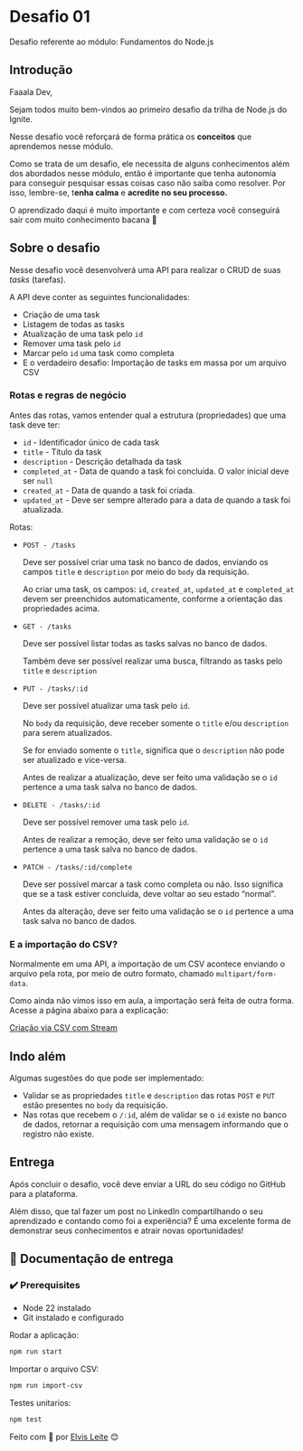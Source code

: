 # Desafio 01

Desafio referente ao módulo: Fundamentos do Node.js

## Introdução

Faaala Dev,

Sejam todos muito bem-vindos ao primeiro desafio da trilha de Node.js do Ignite.

Nesse desafio você reforçará de forma prática os **conceitos** que aprendemos nesse módulo.

Como se trata de um desafio, ele necessita de alguns conhecimentos além dos abordados nesse módulo, então é importante que tenha autonomia para conseguir pesquisar essas coisas caso não saiba como resolver. Por isso, lembre-se, t**enha calma** e **acredite no seu processo.**

O aprendizado daqui é muito importante e com certeza você conseguirá sair com muito conhecimento bacana 💜

## Sobre o desafio

Nesse desafio você desenvolverá uma API para realizar o CRUD de suas *tasks* (tarefas).

A API deve conter as seguintes funcionalidades:

- Criação de uma task
- Listagem de todas as tasks
- Atualização de uma task pelo `id`
- Remover uma task pelo `id`
- Marcar pelo `id` uma task como completa
- E o verdadeiro desafio: Importação de tasks em massa por um arquivo CSV

### Rotas e regras de negócio

Antes das rotas, vamos entender qual a estrutura (propriedades) que uma task deve ter:

- `id` - Identificador único de cada task
- `title` - Título da task
- `description` - Descrição detalhada da task
- `completed_at` - Data de quando a task foi concluída. O valor inicial deve ser `null`
- `created_at` - Data de quando a task foi criada.
- `updated_at` - Deve ser sempre alterado para a data de quando a task foi atualizada.

Rotas:

- `POST - /tasks`
    
    Deve ser possível criar uma task no banco de dados, enviando os campos `title` e `description` por meio do `body` da requisição.
    
    Ao criar uma task, os campos: `id`, `created_at`, `updated_at` e `completed_at` devem ser preenchidos automaticamente, conforme a orientação das propriedades acima.
    
- `GET - /tasks`
    
    Deve ser possível listar todas as tasks salvas no banco de dados.
    
    Também deve ser possível realizar uma busca, filtrando as tasks pelo `title` e `description`
    
- `PUT - /tasks/:id`
    
    Deve ser possível atualizar uma task pelo `id`.
    
    No `body` da requisição, deve receber somente o `title` e/ou `description` para serem atualizados.
    
    Se for enviado somente o `title`, significa que o `description` não pode ser atualizado e vice-versa.
    
    Antes de realizar a atualização, deve ser feito uma validação se o `id` pertence a uma task salva no banco de dados.
    
- `DELETE - /tasks/:id`
    
    Deve ser possível remover uma task pelo `id`.
    
    Antes de realizar a remoção, deve ser feito uma validação se o `id` pertence a uma task salva no banco de dados.
    
- `PATCH - /tasks/:id/complete`
    
    Deve ser possível marcar a task como completa ou não. Isso significa que se a task estiver concluída, deve voltar ao seu estado “normal”.
    
    Antes da alteração, deve ser feito uma validação se o `id` pertence a uma task salva no banco de dados.
    

### E a importação do CSV?

Normalmente em uma API, a importação de um CSV acontece enviando o arquivo pela rota, por meio de outro formato, chamado `multipart/form-data`.

Como ainda não vimos isso em aula, a importação será feita de outra forma. Acesse a página abaixo para a explicação:

[Criação via CSV com Stream](https://www.notion.so/Cria-o-via-CSV-com-Stream-21ba6d279991473792787d9265212181?pvs=21)

## Indo além

Algumas sugestões do que pode ser implementado:

- Validar se as propriedades `title` e `description` das rotas `POST` e `PUT` estão presentes no `body` da requisição.
- Nas rotas que recebem o `/:id`, além de validar se o `id` existe no banco de dados, retornar a requisição com uma mensagem informando que o registro não existe.

## Entrega

Após concluir o desafio, você deve enviar a URL do seu código no GitHub para a plataforma. 

Além disso, que tal fazer um post no LinkedIn compartilhando o seu aprendizado e contando como foi a experiência?
É uma excelente forma de demonstrar seus conhecimentos e atrair novas oportunidades!


## 🚀 Documentação de entrega

### ✔️ Prerequisites

* Node 22 instalado
* Git instalado e configurado

Rodar a aplicação:
```bash
npm run start
```
Importar o arquivo CSV:
```bash
npm run import-csv
```
Testes unitarios:
```bash
npm test
```


Feito com 💜 por [Elvis Leite](https://gist.github.com/elvis7t) 😊
